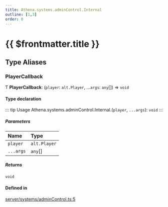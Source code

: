 ```yaml
---
title: Athena.systems.adminControl.Internal
outline: [1,3]
order: 0
---
```


# {{ $frontmatter.title }}


## Type Aliases

### PlayerCallback

Ƭ **PlayerCallback**: (`player`: `alt.Player`, ...`args`: `any`[]) => `void`

#### Type declaration

::: tip Usage
Athena.systems.adminControl.Internal.(`player`, `...args`): `void`
:::

##### Parameters

| Name | Type |
| :------ | :------ |
| `player` | `alt.Player` |
| `...args` | `any`[] |

##### Returns

`void`

#### Defined in

[server/systems/adminControl.ts:5](https://github.com/Stuyk/altv-athena/blob/16e0acc/src/core/server/systems/adminControl.ts#L5)
